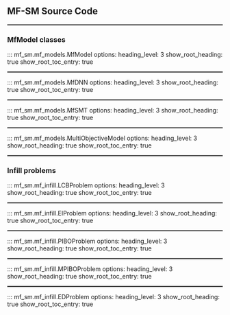 ## MF-SM Source Code
<hr style="border:1px solid grey">

### MfModel classes
::: mf_sm.mf_models.MfModel
    options:
      heading_level: 3
      show_root_heading: true
      show_root_toc_entry: true
<hr style="border:1px solid grey">

::: mf_sm.mf_models.MfDNN
    options:
      heading_level: 3
      show_root_heading: true
      show_root_toc_entry: true
<hr style="border:1px solid grey">

::: mf_sm.mf_models.MfSMT
    options:
      heading_level: 3
      show_root_heading: true
      show_root_toc_entry: true
<hr style="border:1px solid grey">

::: mf_sm.mf_models.MultiObjectiveModel
    options:
      heading_level: 3
      show_root_heading: true
      show_root_toc_entry: true
<hr style="border:1px solid grey">

### Infill problems
::: mf_sm.mf_infill.LCBProblem
    options:
      heading_level: 3
      show_root_heading: true
      show_root_toc_entry: true
<hr style="border:1px solid grey">

::: mf_sm.mf_infill.EIProblem
    options:
      heading_level: 3
      show_root_heading: true
      show_root_toc_entry: true
<hr style="border:1px solid grey">

::: mf_sm.mf_infill.PIBOProblem
    options:
      heading_level: 3
      show_root_heading: true
      show_root_toc_entry: true
<hr style="border:1px solid grey">

::: mf_sm.mf_infill.MPIBOProblem
    options:
      heading_level: 3
      show_root_heading: true
      show_root_toc_entry: true
<hr style="border:1px solid grey">

::: mf_sm.mf_infill.EDProblem
    options:
      heading_level: 3
      show_root_heading: true
      show_root_toc_entry: true
